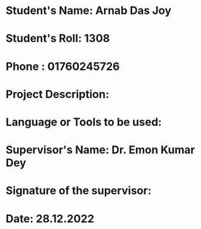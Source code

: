 # Student's Name: Arnab Das Joy
# Student's Roll: 1308
# Phone         : 01760245726

# Project Description: 




# Language or Tools to be used:




# Supervisor's Name: Dr. Emon Kumar Dey
# Signature of the supervisor: 
# Date: 28.12.2022

